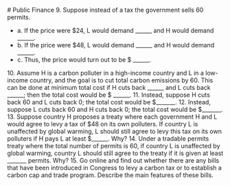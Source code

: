 \# Public Finance 9. Suppose instead of a tax the government sells 60 permits.

* a. If the price were $24, L would demand \_\_\_\_\_\_ and H would demand \_\_\_\_\_\_.
* b. If the price were $48, L would demand \_\_\_\_\_\_ and H would demand \_\_\_\_\_\_.
* c. Thus, the price would turn out to be $ \_\_\_\_\_\_.

10\. Assume H is a carbon polluter in a high-income country and L in a low-income country, and the goal is to cut total carbon emissions by 60. This can be done at minimum total cost if H cuts back \_\_\_\_\_\_ and L cuts back \_\_\_\_\_\_; then the total cost would be $ \_\_\_\_\_\_. 11. Instead, suppose H cuts back 60 and L cuts back 0; the total cost would be $\_\_\_\_\_\_\_. 12. Instead, suppose L cuts back 60 and H cuts back 0; the total cost would be $\_\_\_\_\_\_\_. 13. Suppose country H proposes a treaty where each government H and L would agree to levy a tax of $48 on its own polluters. If country L is unaffected by global warming, L should still agree to levy this tax on its own polluters if H pays L at least $\_\_\_\_\_\_. Why? 14. Under a tradable permits treaty where the total number of permits is 60, if country L is unaffected by global warming, country L should still agree to the treaty if it is given at least \_\_\_\_\_\_\_ permits. Why? 15. Go online and find out whether there are any bills that have been introduced in Congress to levy a carbon tax or to establish a carbon cap and trade program. Describe the main features of these bills.